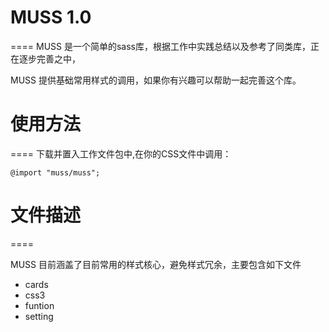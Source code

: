 # MUSS 1.0
====
MUSS 是一个简单的sass库，根据工作中实践总结以及参考了同类库，正在逐步完善之中，

MUSS 提供基础常用样式的调用，如果你有兴趣可以帮助一起完善这个库。

# 使用方法
====
下载并置入工作文件包中,在你的CSS文件中调用：

	@import "muss/muss";

# 文件描述
====

MUSS 目前涵盖了目前常用的样式核心，避免样式冗余，主要包含如下文件

- cards
- css3
- funtion
- setting
